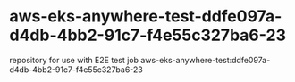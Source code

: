 # aws-eks-anywhere-test-ddfe097a-d4db-4bb2-91c7-f4e55c327ba6-23
repository for use with E2E test job aws-eks-anywhere-test:ddfe097a-d4db-4bb2-91c7-f4e55c327ba6-23
